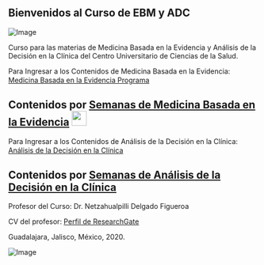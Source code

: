 ## Bienvenidos al Curso de EBM y ADC
![Image](https://i.ibb.co/G7Qwxmw/ebdmlogo.png)

Curso para las materias de Medicina Basada en la Evidencia y Análisis de la Decisión en la Clínica del Centro Universitario de Ciencias de la Salud.

Para Ingresar a los Contenidos de Medicina Basada en la Evidencia: [Medicina Basada en la Evidencia Programa](https://drive.google.com/open?id=1FmqEKS2y4vL6bsH0AQ0dRmZ7TNXb6YeA)<img src="https://image.flaticon.com/icons/png/512/36/36063.png" width="15" height="15" />

## Contenidos por [Semanas de Medicina Basada en la Evidencia](https://ebdm.github.io/mbe) <img src="https://p.kindpng.com/picc/s/113-1135572_pyramid-infographic-pyramid-chart-infographic-png-transparent-png.png" width="30" height="30" /> 

Para Ingresar a los Contenidos de Análisis de la Decisión en la Clínica: [Análisis de la Decisión en la Clínica](https://drive.google.com/open?id=14t0LiL0b4n_WP1GXEn--a_knc0-rY5d7)<img src="https://image.flaticon.com/icons/png/512/36/36063.png" width="15" height="15" />

## Contenidos por [Semanas de Análisis de la Decisión en la Clínica](https://ebdm.github.io/adc)

Profesor del Curso: Dr. Netzahualpilli Delgado Figueroa

CV del profesor: [Perfil de ResearchGate](https://www.researchgate.net/profile/Netzahualpilli_Delgado-Figueroa)

Guadalajara, Jalisco, México, 2020.

![Image](https://i.creativecommons.org/l/by-nc-sa/3.0/88x31.png)

